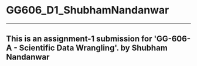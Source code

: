 # GG606_D1_ShubhamNandanwar

---------------------------------------------------------------------------------
This is an assignment-1 submission for 'GG-606-A - Scientific Data Wrangling'.
by Shubham Nandanwar
---------------------------------------------------------------------------------
